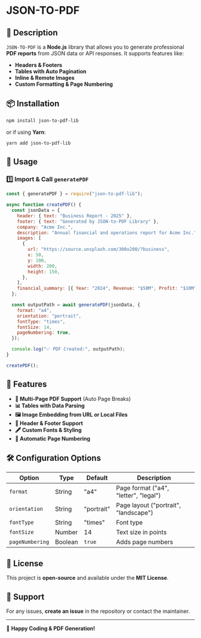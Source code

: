 # JSON-TO-PDF

## 📌 Description

`JSON-TO-PDF` is a **Node.js** library that allows you to generate professional **PDF reports** from JSON data or API responses. It supports features like:

- **Headers & Footers**
- **Tables with Auto Pagination**
- **Inline & Remote Images**
- **Custom Formatting & Page Numbering**

## 📦 Installation

```sh
npm install json-to-pdf-lib
```

or if using **Yarn**:

```sh
yarn add json-to-pdf-lib
```

## 🚀 Usage

### **1️⃣ Import & Call `generatePDF`**

```js
const { generatePDF } = require("json-to-pdf-lib");

async function createPDF() {
  const jsonData = {
    header: { text: "Business Report - 2025" },
    footer: { text: "Generated by JSON-to-PDF Library" },
    company: "Acme Inc.",
    description: "Annual financial and operations report for Acme Inc.",
    images: [
      {
        url: "https://source.unsplash.com/300x200/?business",
        x: 50,
        y: 100,
        width: 200,
        height: 150,
      },
    ],
    financial_summary: [{ Year: "2024", Revenue: "$50M", Profit: "$10M" }],
  };

  const outputPath = await generatePDF(jsonData, {
    format: "a4",
    orientation: "portrait",
    fontType: "times",
    fontSize: 14,
    pageNumbering: true,
  });

  console.log("✅ PDF Created:", outputPath);
}

createPDF();
```

## 🎨 Features

- **📄 Multi-Page PDF Support** (Auto Page Breaks)
- **📊 Tables with Data Parsing**
- **🖼 Image Embedding from URL or Local Files**
- **📌 Header & Footer Support**
- **🖋 Custom Fonts & Styling**
- **🔢 Automatic Page Numbering**

## 🛠 Configuration Options

| Option          | Type    | Default    | Description                           |
| --------------- | ------- | ---------- | ------------------------------------- |
| `format`        | String  | "a4"       | Page format ("a4", "letter", "legal") |
| `orientation`   | String  | "portrait" | Page layout ("portrait", "landscape") |
| `fontType`      | String  | "times"    | Font type                             |
| `fontSize`      | Number  | 14         | Text size in points                   |
| `pageNumbering` | Boolean | `true`     | Adds page numbers                     |

## 📝 License

This project is **open-source** and available under the **MIT License**.

## 📩 Support

For any issues, **create an issue** in the repository or contact the maintainer.

---

🚀 **Happy Coding & PDF Generation!**
